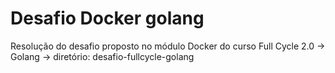 # Desafio Docker golang

Resolução do desafio proposto no módulo Docker do curso Full Cycle 2.0 
  -> Golang -> diretório: desafio-fullcycle-golang
